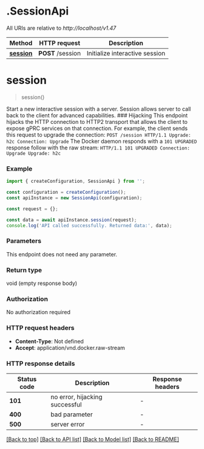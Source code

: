 # .SessionApi

All URIs are relative to *http://localhost/v1.47*

Method | HTTP request | Description
------------- | ------------- | -------------
[**session**](SessionApi.md#session) | **POST** /session | Initialize interactive session


# **session**
> session()

Start a new interactive session with a server. Session allows server to call back to the client for advanced capabilities.  ### Hijacking  This endpoint hijacks the HTTP connection to HTTP2 transport that allows the client to expose gPRC services on that connection.  For example, the client sends this request to upgrade the connection:  ``` POST /session HTTP/1.1 Upgrade: h2c Connection: Upgrade ```  The Docker daemon responds with a `101 UPGRADED` response follow with the raw stream:  ``` HTTP/1.1 101 UPGRADED Connection: Upgrade Upgrade: h2c ``` 

### Example


```typescript
import { createConfiguration, SessionApi } from '';

const configuration = createConfiguration();
const apiInstance = new SessionApi(configuration);

const request = {};

const data = await apiInstance.session(request);
console.log('API called successfully. Returned data:', data);
```


### Parameters
This endpoint does not need any parameter.


### Return type

void (empty response body)

### Authorization

No authorization required

### HTTP request headers

 - **Content-Type**: Not defined
 - **Accept**: application/vnd.docker.raw-stream


### HTTP response details
| Status code | Description | Response headers |
|-------------|-------------|------------------|
**101** | no error, hijacking successful |  -  |
**400** | bad parameter |  -  |
**500** | server error |  -  |

[[Back to top]](#) [[Back to API list]](README.md#documentation-for-api-endpoints) [[Back to Model list]](README.md#documentation-for-models) [[Back to README]](README.md)


